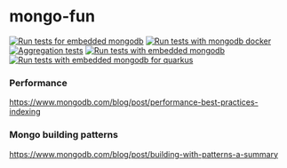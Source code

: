 # mongo-fun
[![Run tests for embedded mongodb](https://github.com/starnowski/mongo-fun/actions/workflows/dev1-e2e-tests.yml/badge.svg)](https://github.com/starnowski/mongo-fun/actions/workflows/dev1-e2e-tests.yml)
[![Run tests with mongodb docker](https://github.com/starnowski/mongo-fun/actions/workflows/mongodb-container.yml/badge.svg)](https://github.com/starnowski/mongo-fun/actions/workflows/mongodb-container.yml)
[![Aggregation tests](https://github.com/starnowski/mongo-fun/actions/workflows/aggregation-tests.yml/badge.svg)](https://github.com/starnowski/mongo-fun/actions/workflows/aggregation-tests.yml)
[![Run tests with embedded mongodb](https://github.com/starnowski/mongo-fun/actions/workflows/mongodb-embedded.yml/badge.svg)](https://github.com/starnowski/mongo-fun/actions/workflows/mongodb-embedded.yml)
[![Run tests with embedded mongodb for quarkus](https://github.com/starnowski/mongo-fun/actions/workflows/mongodb-embedded-quarkus.yml/badge.svg)](https://github.com/starnowski/mongo-fun/actions/workflows/mongodb-embedded-quarkus.yml)

### Performance
https://www.mongodb.com/blog/post/performance-best-practices-indexing


### Mongo building patterns

https://www.mongodb.com/blog/post/building-with-patterns-a-summary

